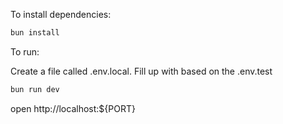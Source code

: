 To install dependencies:

```sh
bun install
```

To run:

Create a file called .env.local.
Fill up with based on the .env.test

```sh
bun run dev
```

open http://localhost:${PORT}
